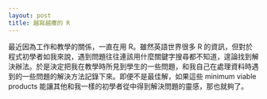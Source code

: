```yaml
---
layout: post
title: 越寫越癢的 R
---
```


最近因為工作和教學的關係，一直在用 R。雖然英語世界很多 R 的資訊，但對於程式初學者如我來說，遇到問題往往連該用什麼關鍵字搜尋都不知道，遑論找到解決辦法。於是決定把我在教學時所見到學生的一些問題，和我自己在處理資料時遇到的一些問題的解決方法記錄下來。即便不是最佳解，如果這些 minimum viable products 能讓其他和我一樣的初學者從中得到解決問題的靈感，那也就夠了。
